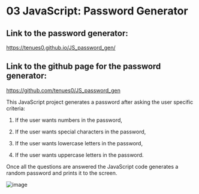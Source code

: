 # 03 JavaScript: Password Generator

## Link to the password generator:

https://tenues0.github.io/JS_password_gen/

## Link to the github page for the password generator:

https://github.com/tenues0/JS_password_gen

This JavaScript project generates a password after asking the user specific criteria:

1) If the user wants numbers in the password,

2) If the user wants special characters in the password,

3) If the user wants lowercase letters in the password,

4) If the user wants uppercase letters in the password.

Once all the questions are answered the JavaScript code generates a random password and prints it to the screen.

![image](https://user-images.githubusercontent.com/95945750/162583737-f246641b-6f87-4abf-892c-730c41390c19.png)

